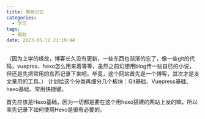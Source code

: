 ```yaml
---
title: 帮助记忆
categories:
  - 学习
tags:
  - 规划
date: 2023-05-12 21:19:44
---
```

   
  
（因为上学的缘故，博客长久没有更新，一些东西也渐渐的忘了，像一些git的代码，vueprss、hexo怎么用来着等等，虽然之前幻想用blog传一些自已的小说，但还是先把常用的东西记录下来吧。毕竟，这个网站首先是一个博客，其次才是发文章用的工具。）
计划给这个分类再细分几个板块：Git基础、Vuepress基础、hexo基础、常用快捷键。

首先应该是Hexo基础，因为一切都是要在这个用hexo搭建的网站上发的嘛，所以率先记录下如何使用Hexo是很有必要的。

